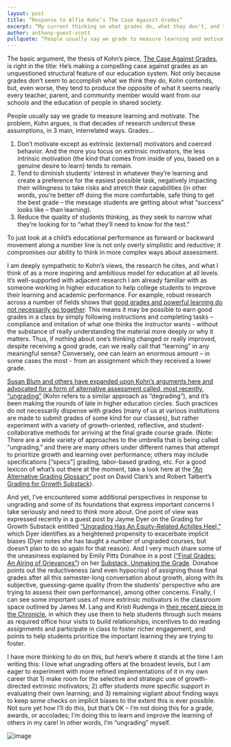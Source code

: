 ```yaml
---
layout: post
title: “Response to Alfie Kohn’s The Case Against Grades”
excerpt: “My current thinking on what grades do, what they don't, and the merits and pitfalls of other approaches”
author: anthony-guest-scott
pullquote: “People usually say we grade to measure learning and motivate, but decades of research undercut these assumptions.”
---
```


The basic argument, the thesis of Kohn’s piece, [The Case Against Grades](https://www.alfiekohn.org/article/case-grades/), is right in the title:  He’s making a compelling case against grades as an unquestioned structural feature of our education system.  Not only because grades don’t seem to accomplish what we think they do, Kohn contends, but, even worse, they tend to produce the opposite of what it seems nearly every teacher, parent, and community member would want from our schools and the education of people in shared society.  

People usually say we grade to measure learning and motivate.  The problem, Kohn argues, is that decades of research undercut these assumptions, in 3 main, interrelated ways.  Grades…

1.	Don’t motivate except as extrinsic (external) motivators and coerced behavior.  And the more you focus on extrinsic motivators, the less intrinsic motivation (the kind that comes from inside of you, based on a genuine desire to learn) tends to remain.
2.	Tend to diminish students’ interest in whatever they’re learning and create a preference for the easiest possible task, negatively impacting their willingness to take risks and stretch their capabilities (in other words, you’re better off doing the more comfortable, safe thing to get the best grade – the message students are getting about what “success” looks like – than learning). 
3.	Reduce the quality of students thinking, as they seek to narrow what they’re looking for to “what they’ll need to know for the test.”  

To just look at a child’s educational performance as forward or backward movement along a number line is not only overly simplistic and reductive; it compromises our ability to think in more complex ways about assessment.  

I am deeply sympathetic to Kohn’s views, the research he cites, and what I think of as a more inspiring and ambitious model for education at all levels.  It’s well-supported with adjacent research I am already familiar with as someone working in higher education to help college students to improve their learning and academic performance.  For example, robust research across a number of fields shows that [good grades and powerful learning do not necessarily go together](https://www.semanticscholar.org/paper/Learning-Versus-Performance-Soderstrom-Bjork/b7851173cfa643956fc52e40c79655526af8c5b8?p2df).  This means it may be possible to earn good grades in a class by simply following instructions and completing tasks – compliance and imitation of what one thinks the instructor wants - without the substance of really understanding the material more deeply or why it matters.  Thus, if nothing about one’s thinking changed or really improved, despite receiving a good grade, can we really call that “learning” in any meaningful sense?  Conversely, one can learn an enormous amount – in some cases the most - from an assignment which they received a lower grade.

[Susan Blum and others have expanded upon Kohn’s arguments here and advocated for a form of alternative assessment called, most recently, “ungrading”](https://www.chronicle.com/article/grades-can-hinder-learning-what-should-professors-use-instead/?utm_source=Iterable&utm_medium=email&utm_campaign=campaign_1064488&cid=nwsltrtn&source=ams&sourceId=4948426&cid2=gen_login_refresh&sra=true) (Kohn refers to a similar approach as “degrading”), and it’s been making the rounds of late in higher education circles.  Such practices do not necessarily dispense with grades (many of us at various institutions are made to submit grades of some kind for our classes), but rather experiment with a variety of growth-oriented, reflective, and student-collaborative methods for arriving at the final grade course grade.  (Note: There are a wide variety of approaches to the umbrella that is being called “ungrading,” and there are many others under different names that attempt to prioritize growth and learning over performance; others may include specifications [“specs”] grading, labor-based grading, etc.  For a good lexicon of what’s out there at the moment, take a look here at the [“An Alternative Grading Glossary”](https://gradingforgrowth.com/p/an-alternative-grading-glossary) post on David Clark’s and Robert Talbert’s [Grading for Growth Substack](https://gradingforgrowth.com)).

And yet, I’ve encountered some additional perspectives in response to ungrading and some of its foundations that express important concerns I take seriously and need to think more about.  One point of view was expressed recently in a guest post by Jayme Dyer on the Grading for Growth Substack entitled [“Ungrading Has An Equity-Related Achilles Heel,”](https://gradingforgrowth.com/p/ungrading-has-an-equity-related-achilles#:~:text=But%2C%20ungrading%20has%20an%20equity,sometimes%20the%20student's%20%2D%20implicit%20biases.) which Dyer identifies as a heightened propensity to exacerbate implicit biases (Dyer notes she has taught a number of ungraded courses, but doesn’t plan to do so again for that reason).  And I very much share some of the uneasiness explained by Emily Pitts Donahoe in a post ([“Final Grades: An Airing of Grievances”](https://emilypittsdonahoe.substack.com/p/final-grades-an-airing-of-grievances)) on her [Substack, Unmaking the Grade](https://emilypittsdonahoe.substack.com).  Donahoe points out the reductiveness (and even hypocrisy) of assigning those final grades after all this semester-long conversation about growth, along with its subjective, guessing-game quality (from the students’ perspective who are trying to assess their own performance), among other concerns.  Finally, I can see some important uses of more extrinsic motivators in the classroom space outlined by James M. Lang and Kristi Rudenga in [their recent piece in the Chronicle](https://www.chronicle.com/article/how-to-embrace-the-power-of-extrinsic-motivation-in-class#:~:text=Use%20the%20first%20few%20minutes,have%20a%20thoughtful%2C%20meaningful%20discussion.), in which they use them to help students through such means as required office hour visits to build relationships, incentives to do reading assignments and participate in class to foster richer engagement, and points to help students prioritize the important learning they are trying to foster.  

I have more thinking to do on this, but here’s where it stands at the time I am writing this:  I love what ungrading offers at the broadest levels, but I am eager to experiment with more refined implementations of it in my own career that 1) make room for the selective and strategic use of growth-directed extrinsic motivators; 2) offer students more specific support in evaluating their own learning; and 3) remaining vigilant about finding ways to keep some checks on implicit biases to the extent this is ever possible.  Not sure yet how I’ll do this, but that’s OK – I’m not doing this for a grade, awards, or accolades; I’m doing this to learn and improve the learning of others in my care!  In other words, I’m “ungrading” myself.

![image](https://github.com/X151Creativity/blog/assets/156021536/e15fcffd-afa9-43c7-bd1e-8b6ecd418a43)
